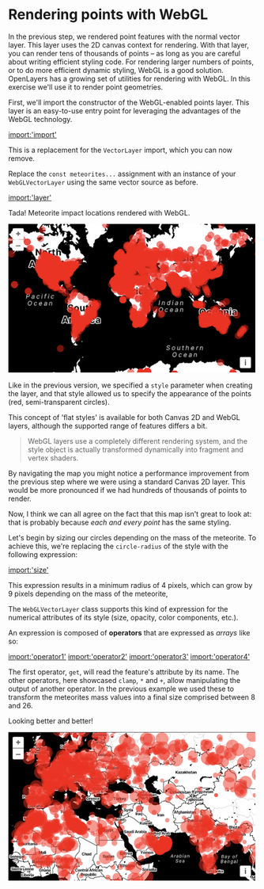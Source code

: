 # Rendering points with WebGL

In the previous step, we rendered point features with the normal vector layer.  This layer uses the 2D canvas context for rendering.  With that layer, you can render tens of thousands of points – as long as you are careful about writing efficient styling code.  For rendering larger numbers of points, or to do more efficient dynamic styling, WebGL is a good solution.  OpenLayers has a growing set of utilities for rendering with WebGL.  In this exercise we'll use it to render point geometries.

First, we'll import the constructor of the WebGL-enabled points layer. This layer is an easy-to-use entry point for leveraging the advantages of the WebGL technology.

[import:'import'](../../../src/en/examples/webgl/circles.js)

This is a replacement for the `VectorLayer` import, which you can now remove.

Replace the `const meteorites...` assignment with an instance of your `WebGLVectorLayer` using the same vector source as before.

[import:'layer'](../../../src/en/examples/webgl/circles.js)

Tada! Meteorite impact locations rendered with WebGL.

![Impact sites rendered as circles](circles.png)

Like in the previous version, we specified a `style` parameter when creating the layer, and that style allowed us to specify the appearance of the points (red, semi-transparent circles).

This concept of 'flat styles' is available for both Canvas 2D and WebGL layers, although the supported range of features differs a bit.

> WebGL layers use a completely different rendering system, and the style object is actually transformed dynamically into fragment and vertex shaders. 

By navigating the map you might notice a performance improvement from the previous step where we were using a standard Canvas 2D layer. This would be more pronounced if we had hundreds of thousands of points to render.

Now, I think we can all agree on the fact that this map isn't great to look at: that is probably because *each and every point* has the same styling.

Let's begin by sizing our circles depending on the mass of the meteorite. To achieve this, we're replacing the `circle-radius` of the style with the following expression:

[import:'size'](../../../src/en/examples/webgl/dynamic.js)

This expression results in a minimum radius of 4 pixels, which can grow by 9 pixels depending on the mass of the meteorite,  

The `WebGLVectorLayer` class supports this kind of expression for the numerical attributes of its style (size, opacity, color components, etc.).

An expression is composed of **operators** that are expressed as *arrays* like so:

[import:'operator1'](../../../src/en/examples/webgl/dynamic.js)
[import:'operator2'](../../../src/en/examples/webgl/dynamic.js)
[import:'operator3'](../../../src/en/examples/webgl/dynamic.js)
[import:'operator4'](../../../src/en/examples/webgl/dynamic.js)

The first operator, `get`, will read the feature's attribute by its name. The other operators, here showcased `clamp`, `*` and `+`, allow manipulating the output of another operator. In the previous example we used these to transform the meteorites mass values into a final size comprised between 8 and 26.

Looking better and better!

![Circle sized by meteorite mass](dynamic.png)
